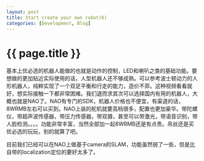 ```yaml
---
layout: post
title: Start create your own robot(6)
categories: [Development, Blog]
---
```


{{ page.title }}
================
基本上优必选的机器人能做的也就是动作的控制，LED和喇叭之类的基础功能。要想做的更加贴近实际使用的话，人型机器人还不够成熟。可以参考波士顿动力的人形机器人，纯粹实现了一个双足平衡和行走的能力，造价不菲。这种视频看看就好，想实际接触一下都非常困难。我们退而求其次可以选择国内有用的机器人，大概也就是NAO了。NAO有专门的SDK，机器人价格也不便宜，有渠道的话，8WRMB左右可以买到。NAO上装的舵机就要高档很多，配置也更加豪华。带陀螺仪，带超声波传感器，带压力传感器，带双摄，甚至可以带激光，带语音识别，带人脸检测。。。。功能非常丰富，当然全部加一起8WRMB还是有点贵。吊丝还是买优必选的玩玩，别的就算了吧。

目前我们已经可以在NAO上做基于camera的SLAM，功能虽然弱了一些，但是比自带的localization定位的要好太多了。